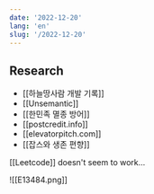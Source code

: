 ```yaml
---
date: '2022-12-20'
lang: 'en'
slug: '/2022-12-20'
---
```


## Research

- [[하늘땅사람 개발 기록]]
- [[Unsemantic]]
- [[한민족 멸종 방어]]
- [[postcredit.info]]
- [[elevatorpitch.com]]
- [[잡스와 생존 편향]]

[[Leetcode]] doesn't seem to work...

![[E13484.png]]
